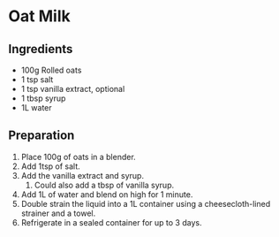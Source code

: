 # Oat Milk

## Ingredients
- 100g Rolled oats
- 1 tsp salt
- 1 tsp vanilla extract, optional
- 1 tbsp syrup
- 1L water

## Preparation
1. Place 100g of oats in a blender.
2. Add 1tsp of salt.
3. Add the vanilla extract and syrup.
   1. Could also add a tbsp of vanilla syrup.
4. Add 1L of water and blend on high for 1 minute.
5. Double strain the liquid into a 1L container using a cheesecloth-lined strainer and a towel.
6. Refrigerate in a sealed container for up to 3 days.